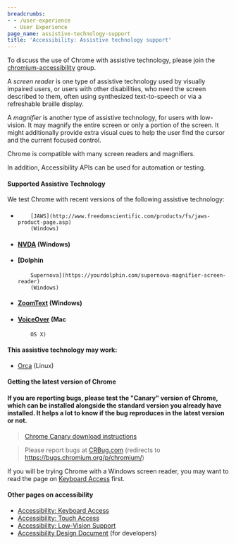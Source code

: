```yaml
---
breadcrumbs:
- - /user-experience
  - User Experience
page_name: assistive-technology-support
title: 'Accessibility: Assistive technology support'
---
```


To discuss the use of Chrome with assistive technology, please join the
[chromium-accessibility](http://groups.google.com/a/chromium.org/group/chromium-accessibility)
group.

A *screen reader* is one type of assistive technology used by visually impaired
users, or users with other disabilities, who need the screen described to them,
often using synthesized text-to-speech or via a refreshable braille display.

A *magnifier* is another type of assistive technology, for users with
low-vision. It may magnify the entire screen or only a portion of the screen. It
might additionally provide extra visual cues to help the user find the cursor
and the current focused control.

Chrome is compatible with many screen readers and magnifiers.

In addition, Accessibility APIs can be used for automation or testing.

#### **Supported Assistive Technology**

We test Chrome with recent versions of the following assistive technology:

*   ####
            [JAWS](http://www.freedomscientific.com/products/fs/jaws-product-page.asp)
            (Windows)
*   #### [NVDA](http://www.nvda-project.org/) (Windows)
*   #### [Dolphin
            Supernova](https://yourdolphin.com/supernova-magnifier-screen-reader)
            (Windows)
*   #### [ZoomText](http://www.aisquared.com/zoomtext) (Windows)
*   #### [VoiceOver](http://www.apple.com/accessibility/voiceover/) (Mac
            OS X)

#### This assistive technology may work:

*   [Orca](https://live.gnome.org/Orca) (Linux)

#### **Getting the latest version of Chrome**

#### If you are reporting bugs, please test the "Canary" version of Chrome, which can be installed alongside the standard version you already have installed. It helps a lot to know if the bug reproduces in the latest version or not.

> [Chrome Canary download instructions](https://www.google.com/url)

> Please report bugs at [CRBug.com](http://CRBug.com) (redirects to
> <https://bugs.chromium.org/p/chromium/>)

If you will be trying Chrome with a Windows screen reader, you may want to read
the page on [Keyboard Access](/user-experience/keyboard-access) first.

#### Other pages on accessibility

*   [Accessibility: Keyboard Access](/user-experience/keyboard-access)
*   [Accessibility: Touch Access](/user-experience/touch-access)
*   [Accessibility: Low-Vision
            Support](/user-experience/low-vision-support)
*   [Accessibility Design
            Document](/developers/design-documents/accessibility) (for
            developers)